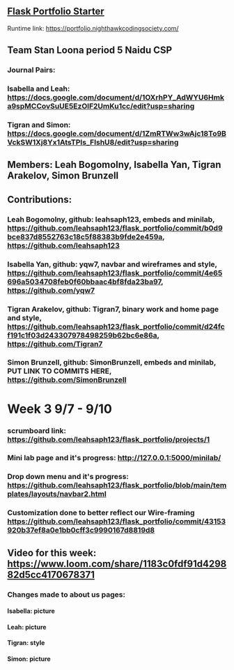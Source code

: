 ## [Flask Portfolio Starter](https://nighthawkcodingsociety.com/projectsearch/details/Flask%20Portfolio%20Starter)
Runtime link: https://portfolio.nighthawkcodingsociety.com/
## Team Stan Loona period 5 Naidu CSP
### Journal Pairs:
### Isabella and Leah: https://docs.google.com/document/d/1OXrhPY_AdWYU6Hmka9spMCCovSuUE5EzOlF2UmKu1cc/edit?usp=sharing
### Tigran and Simon: https://docs.google.com/document/d/1ZmRTWw3wAjc18To9BVckSW1Xj8Yx1AtsTPls_FIshU8/edit?usp=sharing
## Members: Leah Bogomolny, Isabella Yan, Tigran Arakelov, Simon Brunzell
## Contributions:
### Leah Bogomolny, github: leahsaph123, embeds and minilab, https://github.com/leahsaph123/flask_portfolio/commit/b0d9bce837d8552763c18c5f88383b9fde2e459a, https://github.com/leahsaph123
### Isabella Yan, github: yqw7, navbar and wireframes and style, https://github.com/leahsaph123/flask_portfolio/commit/4e65696a5034708feb0f60bbaac4bf8fda23ba97, https://github.com/yqw7
### Tigran Arakelov, github: Tigran7, binary work and home page and style, https://github.com/leahsaph123/flask_portfolio/commit/d24fcf191c1f03d243307978498259b62bc6e86a, https://github.com/Tigran7
### Simon Brunzell, github: SimonBrunzell, embeds and minilab, PUT LINK TO COMMITS HERE, https://github.com/SimonBrunzell
# Week 3 9/7 - 9/10
### scrumboard link: https://github.com/leahsaph123/flask_portfolio/projects/1
### Mini lab page and it's progress: http://127.0.0.1:5000/minilab/
### Drop down menu and it's progress: https://github.com/leahsaph123/flask_portfolio/blob/main/templates/layouts/navbar2.html
### Customization done to better reflect our Wire-framing https://github.com/leahsaph123/flask_portfolio/commit/43153920b37ef8a0e1bb0cff3c9990167d8819d8
## Video for this week: https://www.loom.com/share/1183c0fdf91d429882d5cc4170678371
### Changes made to about us pages:
#### Isabella: picture
#### Leah: picture
#### Tigran: style
#### Simon: picture